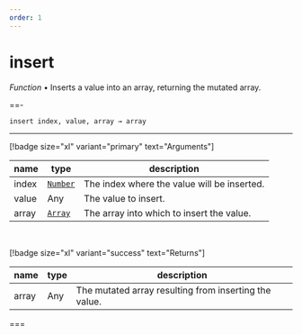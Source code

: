 ```yaml
---
order: 1
---
```

# insert

_Function_ &bull; Inserts a value into an array, returning the mutated array.


==- <pre><code>insert index, value, array &rarr; array</code></pre>
<hr>

[!badge size="xl" variant="primary" text="Arguments"]

| name | type | description |
|------|------|-------------|
|index|[`Number`][Number]|The index where the value will be inserted.|
|value|Any|The value to insert.|
|array|[`Array`][Array]|The array into which to insert the value.|

<br>

[!badge size="xl" variant="success" text="Returns"]

| name | type | description |
|------|------|-------------|
|array|Any|The mutated array resulting from inserting the value.|



===




[Number]: https://developer.mozilla.org/en-US/docs/Web/JavaScript/Reference/Global_Objects/Number
[Array]: https://developer.mozilla.org/en-US/docs/Web/JavaScript/Reference/Global_Objects/Array